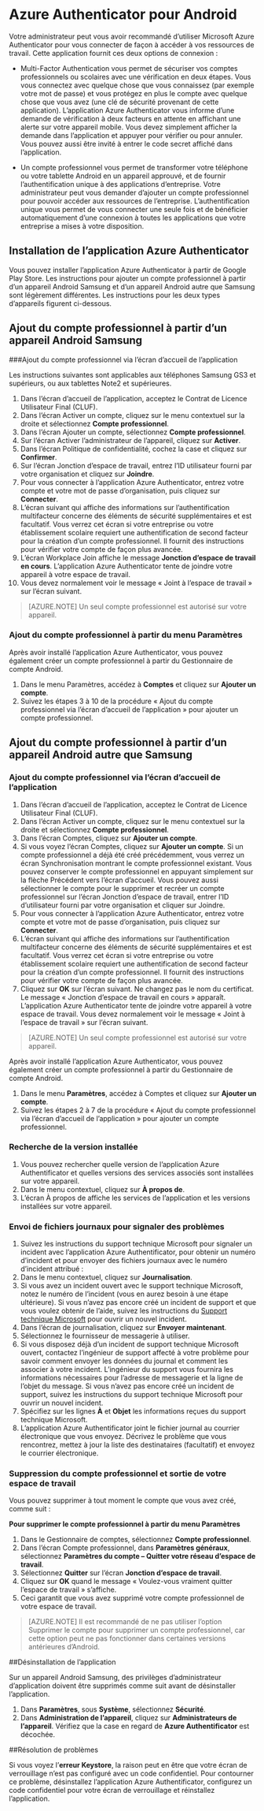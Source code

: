 
<properties
	pageTitle="Azure Authenticator pour Android | Microsoft Azure"
	description="L’application Microsoft Azure Authentificator peut être utilisée pour se connecter afin d’accéder à des ressources de travail. L’application Azure Authenticator vous informe d’une demande de vérification à deux facteurs en attente en affichant une alerte sur votre appareil mobile."
	services="active-directory"
	documentationCenter=""
	authors="femila"
	manager="swadhwa"
	editor=""/>

<tags
	ms.service="active-directory"
	ms.workload="identity"
	ms.tgt_pltfrm="na"
	ms.devlang="na"
	ms.topic="article"
	ms.date="06/23/2016"
	ms.author="femila"/>

# Azure Authenticator pour Android

Votre administrateur peut vous avoir recommandé d’utiliser Microsoft Azure Authenticator pour vous connecter de façon à accéder à vos ressources de travail. Cette application fournit ces deux options de connexion :

* Multi-Factor Authentication vous permet de sécuriser vos comptes professionnels ou scolaires avec une vérification en deux étapes. Vous vous connectez avec quelque chose que vous connaissez (par exemple votre mot de passe) et vous protégez en plus le compte avec quelque chose que vous avez (une clé de sécurité provenant de cette application). L’application Azure Authenticator vous informe d’une demande de vérification à deux facteurs en attente en affichant une alerte sur votre appareil mobile. Vous devez simplement afficher la demande dans l’application et appuyer pour vérifier ou pour annuler. Vous pouvez aussi être invité à entrer le code secret affiché dans l’application.

* Un compte professionnel vous permet de transformer votre téléphone ou votre tablette Android en un appareil approuvé, et de fournir l’authentification unique à des applications d’entreprise. Votre administrateur peut vous demander d’ajouter un compte professionnel pour pouvoir accéder aux ressources de l’entreprise. L’authentification unique vous permet de vous connecter une seule fois et de bénéficier automatiquement d’une connexion à toutes les applications que votre entreprise a mises à votre disposition.

## Installation de l’application Azure Authenticator

Vous pouvez installer l’application Azure Authenticator à partir de Google Play Store. Les instructions pour ajouter un compte professionnel à partir d’un appareil Android Samsung et d’un appareil Android autre que Samsung sont légèrement différentes. Les instructions pour les deux types d’appareils figurent ci-dessous.

Ajout du compte professionnel à partir d’un appareil Android Samsung
----------------------------------------------------------------------------------------------------------------
###Ajout du compte professionnel via l’écran d’accueil de l’application

Les instructions suivantes sont applicables aux téléphones Samsung GS3 et supérieurs, ou aux tablettes Note2 et supérieures.

1. Dans l’écran d’accueil de l’application, acceptez le Contrat de Licence Utilisateur Final (CLUF).
2. Dans l’écran Activer un compte, cliquez sur le menu contextuel sur la droite et sélectionnez **Compte professionnel**.
3. Dans l’écran Ajouter un compte, sélectionnez **Compte professionnel**.
4. Sur l’écran Activer l’administrateur de l’appareil, cliquez sur **Activer**.
5. Dans l’écran Politique de confidentialité, cochez la case et cliquez sur **Confirmer**.
6. Sur l’écran Jonction d’espace de travail, entrez l’ID utilisateur fourni par votre organisation et cliquez sur **Joindre**.
7. Pour vous connecter à l’application Azure Authenticator, entrez votre compte et votre mot de passe d’organisation, puis cliquez sur **Connecter**.
8. L’écran suivant qui affiche des informations sur l’authentification multifacteur concerne des éléments de sécurité supplémentaires et est facultatif. Vous verrez cet écran si votre entreprise ou votre établissement scolaire requiert une authentification de second facteur pour la création d’un compte professionnel. Il fournit des instructions pour vérifier votre compte de façon plus avancée.
9. L’écran Workplace Join affiche le message **Jonction d’espace de travail en cours**. L’application Azure Authenticator tente de joindre votre appareil à votre espace de travail.
10. Vous devez normalement voir le message « Joint à l’espace de travail » sur l’écran suivant.

>[AZURE.NOTE]
Un seul compte professionnel est autorisé sur votre appareil.

### Ajout du compte professionnel à partir du menu Paramètres
Après avoir installé l’application Azure Authenticator, vous pouvez également créer un compte professionnel à partir du Gestionnaire de compte Android.

1. Dans le menu Paramètres, accédez à **Comptes** et cliquez sur **Ajouter un compte**.
2. Suivez les étapes 3 à 10 de la procédure « Ajout du compte professionnel via l’écran d’accueil de l’application » pour ajouter un compte professionnel.

Ajout du compte professionnel à partir d’un appareil Android autre que Samsung
------------------------------------------------------------------------------------------------------------------
### Ajout du compte professionnel via l’écran d’accueil de l’application

1. Dans l’écran d’accueil de l’application, acceptez le Contrat de Licence Utilisateur Final (CLUF).
2. Dans l’écran Activer un compte, cliquez sur le menu contextuel sur la droite et sélectionnez **Compte professionnel**.
3. Dans l’écran Comptes, cliquez sur **Ajouter un compte**.
4. Si vous voyez l’écran Comptes, cliquez sur **Ajouter un compte**. Si un compte professionnel a déjà été créé précédemment, vous verrez un écran Synchronisation montrant le compte professionnel existant. Vous pouvez conserver le compte professionnel en appuyant simplement sur la flèche Précédent vers l’écran d’accueil. Vous pouvez aussi sélectionner le compte pour le supprimer et recréer un compte professionnel sur l’écran Jonction d’espace de travail, entrer l’ID d’utilisateur fourni par votre organisation et cliquer sur Joindre.
5. Pour vous connecter à l’application Azure Authenticator, entrez votre compte et votre mot de passe d’organisation, puis cliquez sur **Connecter**.
7. L’écran suivant qui affiche des informations sur l’authentification multifacteur concerne des éléments de sécurité supplémentaires et est facultatif. Vous verrez cet écran si votre entreprise ou votre établissement scolaire requiert une authentification de second facteur pour la création d’un compte professionnel. Il fournit des instructions pour vérifier votre compte de façon plus avancée.
8. Cliquez sur **OK** sur l’écran suivant. Ne changez pas le nom du certificat. Le message « Jonction d’espace de travail en cours » apparaît. L’application Azure Authenticator tente de joindre votre appareil à votre espace de travail. Vous devez normalement voir le message « Joint à l’espace de travail » sur l’écran suivant.

>[AZURE.NOTE]
Un seul compte professionnel est autorisé sur votre appareil.

Après avoir installé l’application Azure Authenticator, vous pouvez également créer un compte professionnel à partir du Gestionnaire de compte Android.

1. Dans le menu **Paramètres**, accédez à Comptes et cliquez sur **Ajouter un compte**.
2. Suivez les étapes 2 à 7 de la procédure « Ajout du compte professionnel via l’écran d’accueil de l’application » pour ajouter un compte professionnel.

### Recherche de la version installée

1. Vous pouvez rechercher quelle version de l’application Azure Authentificator et quelles versions des services associés sont installées sur votre appareil.
2. Dans le menu contextuel, cliquez sur **À propos de**.
3. L’écran À propos de affiche les services de l’application et les versions installées sur votre appareil.
 
### Envoi de fichiers journaux pour signaler des problèmes

1. Suivez les instructions du support technique Microsoft pour signaler un incident avec l’application Azure Authentificator, pour obtenir un numéro d’incident et pour envoyer des fichiers journaux avec le numéro d’incident attribué :
2. Dans le menu contextuel, cliquez sur **Journalisation**.
3. Si vous avez un incident ouvert avec le support technique Microsoft, notez le numéro de l’incident (vous en aurez besoin à une étape ultérieure). Si vous n’avez pas encore créé un incident de support et que vous voulez obtenir de l’aide, suivez les instructions du [Support technique Microsoft](https://support.microsoft.com/fr-FR/contactus) pour ouvrir un nouvel incident.
4. Dans l’écran de journalisation, cliquez sur **Envoyer maintenant**.
5. Sélectionnez le fournisseur de messagerie à utiliser.
7. Si vous disposez déjà d’un incident de support technique Microsoft ouvert, contactez l’ingénieur de support affecté à votre problème pour savoir comment envoyer les données du journal et comment les associer à votre incident. L’ingénieur du support vous fournira les informations nécessaires pour l’adresse de messagerie et la ligne de l’objet du message. Si vous n’avez pas encore créé un incident de support, suivez les instructions du support technique Microsoft pour ouvrir un nouvel incident.
9. Spécifiez sur les lignes **À** et **Objet** les informations reçues du support technique Microsoft.
10. L’application Azure Authentificator joint le fichier journal au courrier électronique que vous envoyez. Décrivez le problème que vous rencontrez, mettez à jour la liste des destinataires (facultatif) et envoyez le courrier électronique.

### Suppression du compte professionnel et sortie de votre espace de travail

Vous pouvez supprimer à tout moment le compte que vous avez créé, comme suit :

**Pour supprimer le compte professionnel à partir du menu Paramètres**

1. Dans le Gestionnaire de comptes, sélectionnez **Compte professionnel**.
2. Dans l’écran Compte professionnel, dans **Paramètres généraux**, sélectionnez **Paramètres du compte – Quitter votre réseau d’espace de travail**.
3. Sélectionnez **Quitter** sur l’écran **Jonction d’espace de travail**.
4. Cliquez sur **OK** quand le message « Voulez-vous vraiment quitter l’espace de travail » s’affiche.
5. Ceci garantit que vous avez supprimé votre compte professionnel de votre espace de travail.

>[AZURE.NOTE]
Il est recommandé de ne pas utiliser l’option Supprimer le compte pour supprimer un compte professionnel, car cette option peut ne pas fonctionner dans certaines versions antérieures d’Android.

##Désinstallation de l’application

Sur un appareil Android Samsung, des privilèges d’administrateur d’application doivent être supprimés comme suit avant de désinstaller l’application.
1. Dans **Paramètres**, sous **Système**, sélectionnez **Sécurité**.
2. Dans **Administration de l’appareil**, cliquez sur **Administrateurs de l’appareil**. Vérifiez que la case en regard de **Azure Authentificator** est décochée.

##Résolution de problèmes

Si vous voyez l’**erreur Keystore**, la raison peut en être que votre écran de verrouillage n’est pas configuré avec un code confidentiel. Pour contourner ce problème, désinstallez l’application Azure Authentificator, configurez un code confidentiel pour votre écran de verrouillage et réinstallez l’application.

<!---HONumber=AcomDC_0629_2016-->